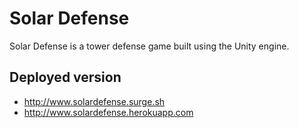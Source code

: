 # Solar Defense
Solar Defense is a tower defense game built using the Unity engine.

## Deployed version
- http://www.solardefense.surge.sh
- http://www.solardefense.herokuapp.com
